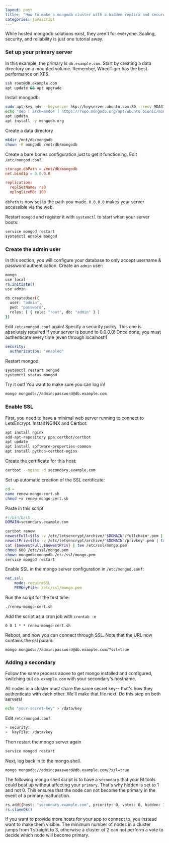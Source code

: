```yaml
---
layout: post
title:  "How to make a mongodb cluster with a hidden replica and secure with SSL"
categories: javascript
---
```

While hosted mongodb solutions exist, they aren't for everyone. Scaling, security, and reliability is just one tutorial away.  
<!--more-->

### Set up your primary server

In this example, the primary is `db.example.com`. Start by creating a data directory on a mounted volume. Remember, WiredTiger has the best performance on XFS.

``` bash
ssh root@db.example.com
apt update && apt upgrade
```

Install mongodb:

``` bash
sudo apt-key adv --keyserver hkp://keyserver.ubuntu.com:80 --recv 9DA31620334BD75D9DCB49F368818C72E52529D4
echo "deb [ arch=amd64 ] https://repo.mongodb.org/apt/ubuntu bionic/mongodb-org/4.0 multiverse" | sudo tee /etc/apt/sources.list.d/mongodb-org-4.0.list
apt update
apt install -y mongodb-org
```

Create a data directory
``` bash
mkdir /mnt/db/mongodb
chown -R mongodb /mnt/db/mongodb
```

Create a bare bones configuration just to get it functioning. Edit `/etc/mongod.conf`.

``` conf
storage.dbPath = /mnt/db/mongodb
net.bindIp = 0.0.0.0

replication:
  replSetName: rs0
  oplogSizeMB: 100
```

`dbPath` is now set to the path you made. `0.0.0.0` makes your server accessible via the web.

Restart `mongod` and register it with `systemctl` to start when your server boots:

``` bash
service mongod restart
systemctl enable mongod
```

### Create the admin user

In this section, you will configure your database to only accept username & password authentication. Create an `admin` user:

``` bash
mongo
use local
rs.initiate()
use admin

db.createUser({
  user: "admin",
  pwd: "password",
  roles: [ { role: "root", db: "admin" } ]
})
```

Edit `/etc/mongod.conf` again! Specify a security policy. This one is absolutely required if your server is bound to 0.0.0.0! Once done, you must authenticate every time (even through localhost!)

``` yaml
security:
  authorization: "enabled"
```

Restart mongod:

``` bash
systemctl restart mongod
systemctl status mongod
```

Try it out! You want to make sure you can log in!

``` bash
mongo mongodb://admin:password@db.example.com
```

### Enable SSL

First, you need to have a minimal web server running to connect to LetsEncrypt. Install NGINX and Certbot:

``` bash
apt install nginx
add-apt-repository ppa:certbot/certbot
apt update
apt install software-properties-common
apt install python-certbot-nginx
```

Create the certificate for this host:
``` bash 
certbot --nginx -d secondary.example.com
```

Set up automatic creation of the SSL certificate:

``` bash
cd ~
nano renew-mongo-cert.sh
chmod +x renew-mongo-cert.sh
```

Paste in this script:

``` bash
#!/bin/bash
DOMAIN=secondary.example.com

certbot renew
newestFull=$(ls -v /etc/letsencrypt/archive/"$DOMAIN"/fullchain*.pem | tail -n 1)
newestPriv=$(ls -v /etc/letsencrypt/archive/"$DOMAIN"/privkey*.pem | tail -n 1)
cat {$newestFull,$newestPriv} | tee /etc/ssl/mongo.pem
chmod 600 /etc/ssl/mongo.pem
chown mongodb:mongodb /etc/ssl/mongo.pem
service mongod restart
```

Enable SSL in the mongo server configuration in `/etc/mongod.conf`:

``` yaml
net.ssl:
    mode: requireSSL
    PEMKeyFile: /etc/ssl/mongo.pem
```

Run the script for the first time:

``` bash
./renew-mongo-cert.sh
```

Add the script as a cron job with `crontab -e`

```
0 0 1 * * renew-mongo-cert.sh
```

Reboot, and now you can connect through SSL. Note that the URL now contains the ssl param:

```
mongo mongodb://admin:password@db.example.com/?ssl=true
```


### Adding a secondary

Follow the same process above to get mongo installed and configured, switching out `db.example.com` with your secondary's hostname. 

All nodes in a cluster must share the same secret key-- that's how they authenticate with each other. We'll make that file next. Do this step on both servers!

``` bash
echo "your-secret-key" > /data/key
```

Edit `/etc/mongod.conf`

``` bash
> security:
>  keyFile: /data/key
```

Then restart the mongo server again

``` bash
service mongod restart
```

Next, log back in to the mongo shell.

```
mongo mongodb://admin:password@db.example.com/?ssl=true
```

The following mongo shell script is to have a `secondary` that your BI tools could beat up without affecting your `primary`. That's why hidden is set to 1 and not 0. This ensures that the node can not become the primary in the event of a primary malfunction.

``` bash
rs.add({host: "secondary.example.com", priority: 0, votes: 0, hidden: 1})
rs.slaveOk()
```

If you want to provide more hosts for your app to connect to, you instead want to make them visible. The minimum number of nodes in a cluster jumps from 1 straight to 3, otherwise a cluster of 2 can not perform a vote to decide which node will become primary.
